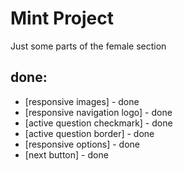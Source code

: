 # Mint Project

Just some parts of the female section

## done:

- [responsive images] - done
- [responsive navigation logo] - done
- [active question checkmark] - done
- [active question border] - done
- [responsive options] - done
- [next button] - done
